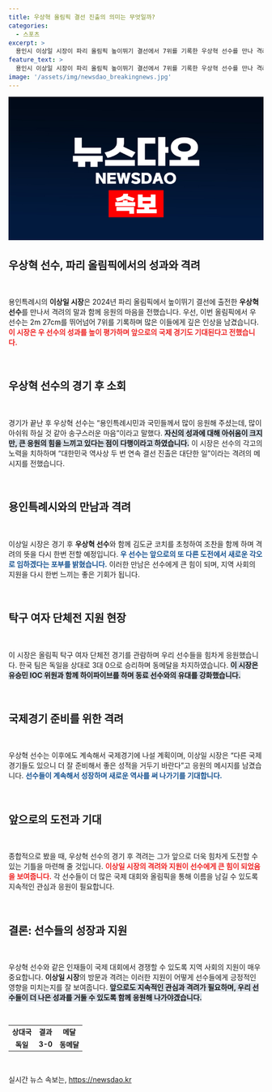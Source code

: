 ```yaml
---
title: 우상혁 올림픽 결선 진출의 의미는 무엇일까?
categories:
  - 스포츠
excerpt: >
  용인시 이상일 시장이 파리 올림픽 높이뛰기 결선에서 7위를 기록한 우상혁 선수를 만나 격려하며, 앞으로의 국제경기 준비에 응원의 메시지를 전했습니다. 아쉬워할 필요 없다! 당신은 이미 역사를 만들었다는 말에 우 선수는 새로운 각오로 도전을 다짐했습니다.
feature_text: >
  용인시 이상일 시장이 파리 올림픽 높이뛰기 결선에서 7위를 기록한 우상혁 선수를 만나 격려하며, 앞으로의 국제경기 준비에 응원의 메시지를 전했습니다. 아쉬워할 필요 없다! 당신은 이미 역사를 만들었다는 말에 우 선수는 새로운 각오로 도전을 다짐했습니다.
image: '/assets/img/newsdao_breakingnews.jpg'
---
```


<p><img src="/assets/img/newsdao_breakingnews.jpg" alt="koreaapp 속보" /></p>

<h2 data-ke-size="size26">우상혁 선수, 파리 올림픽에서의 성과와 격려</h2>

<p data-ke-size="size16">&nbsp;</p>

<p>용인특례시의 <b>이상일 시장</b>은 2024년 파리 올림픽에서 높이뛰기 결선에 출전한 <b>우상혁 선수</b>를 만나서 격려의 말과 함께 응원의 마음을 전했습니다. 우선, 이번 올림픽에서 우 선수는 2m 27cm를 뛰어넘어 7위를 기록하며 많은 이들에게 깊은 인상을 남겼습니다. <b><span style="color: #ee2323;">이 시장은 우 선수의 성과를 높이 평가하며 앞으로의 국제 경기도 기대된다고 전했습니다.</span></b> </p>

<p data-ke-size="size16">&nbsp;</p>

<h2 data-ke-size="size26">우상혁 선수의 경기 후 소회</h2>

<p data-ke-size="size16">&nbsp;</p>

<p>경기가 끝난 후 우상혁 선수는 “용인특례시민과 국민들께서 많이 응원해 주셨는데, 많이 아쉬워 하실 것 같아 송구스러운 마음”이라고 말했다. <b><span style="background-color: #21538527;">자신의 성과에 대해 아쉬움이 크지만, 큰 응원의 힘을 느끼고 있다는 점이 다행이라고 하였습니다.</span></b> 이 시장은 선수의 각고의 노력을 치하하며 “대한민국 역사상 두 번 연속 결선 진출은 대단한 일”이라는 격려의 메시지를 전했습니다.</p>

<p data-ke-size="size16">&nbsp;</p>

<h2 data-ke-size="size26">용인특례시와의 만남과 격려</h2>

<p data-ke-size="size16">&nbsp;</p>

<p>이상일 시장은 경기 후 <b>우상혁 선수</b>와 함께 김도균 코치를 초청하여 조찬을 함께 하며 격려의 뜻을 다시 한번 전할 예정입니다. <b><span style="color: #1a5490;">우 선수는 앞으로의 또 다른 도전에서 새로운 각오로 임하겠다는 포부를 밝혔습니다.</span></b> 이러한 만남은 선수에게 큰 힘이 되며, 지역 사회의 지원을 다시 한번 느끼는 좋은 기회가 됩니다. </p>

<p data-ke-size="size16">&nbsp;</p>

<h2 data-ke-size="size26">탁구 여자 단체전 지원 현장</h2>

<p data-ke-size="size16">&nbsp;</p>

<p>이 시장은 올림픽 탁구 여자 단체전 경기를 관람하며 우리 선수들을 힘차게 응원했습니다. 한국 팀은 독일을 상대로 3대 0으로 승리하며 동메달을 차지하였습니다. <b><span style="background-color: #21538527;">이 시장은 유승민 IOC 위원과 함께 하이파이브를 하며 동료 선수와의 유대를 강화했습니다.</span></b></p>

<p data-ke-size="size16">&nbsp;</p>

<h2 data-ke-size="size26">국제경기 준비를 위한 격려</h2>

<p data-ke-size="size16">&nbsp;</p>

<p>우상혁 선수는 이후에도 계속해서 국제경기에 나설 계획이며, 이상일 시장은 “다른 국제경기들도 있으니 더 잘 준비해서 좋은 성적을 거두기 바란다”고 응원의 메시지를 남겼습니다. <b><span style="color: #1a5490;">선수들이 계속해서 성장하며 새로운 역사를 써 나가기를 기대합니다.</span></b></p>

<p data-ke-size="size16">&nbsp;</p>

<h2 data-ke-size="size26">앞으로의 도전과 기대</h2>

<p data-ke-size="size16">&nbsp;</p>

<p>종합적으로 봤을 때, 우상혁 선수의 경기 후 격려는 그가 앞으로 더욱 힘차게 도전할 수 있는 기틀을 마련해 줄 것입니다. <b><span style="color: #ee2323;">이상일 시장의 격려와 지원이 선수에게 큰 힘이 되었음을 보여줍니다.</span></b> 각 선수들이 더 많은 국제 대회와 올림픽을 통해 이름을 남길 수 있도록 지속적인 관심과 응원이 필요합니다.</p>

<p data-ke-size="size16">&nbsp;</p>

<h2 data-ke-size="size26">결론: 선수들의 성장과 지원</h2>

<p data-ke-size="size16">&nbsp;</p>

<p>우상혁 선수와 같은 인재들이 국제 대회에서 경쟁할 수 있도록 지역 사회의 지원이 매우 중요합니다. <b>이상일 시장</b>의 방문과 격려는 이러한 지원이 어떻게 선수들에게 긍정적인 영향을 미치는지를 잘 보여줍니다. <b><span style="background-color: #21538527;">앞으로도 지속적인 관심과 격려가 필요하며, 우리 선수들이 더 나은 성과를 거둘 수 있도록 함께 응원해 나가야겠습니다.</span></b> </p>

<p data-ke-size="size16">&nbsp;</p>

<table style="width:100%; border-collapse: collapse;">
<tr>
    <td style="text-align: center; height: 17px;"><b>상대국</b></td>
    <td style="text-align: center; height: 17px;"><b>결과</b></td>
    <td style="text-align: center; height: 17px;"><b>메달</b></td>
</tr>
<tr>
    <td style="text-align: center; height: 17px;"><b>독일</b></td>
    <td style="text-align: center; height: 17px;"><b>3-0</b></td>
    <td style="text-align: center; height: 17px;"><b>동메달</b></td>
</tr>
</table>

<p data-ke-size="size16">&nbsp;</p>
실시간 뉴스 속보는, <a href="https://newsdao.kr" rel="dofollow">https://newsdao.kr</a>


